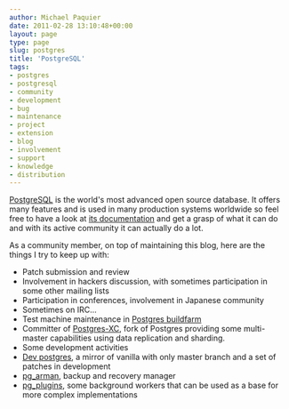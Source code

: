 ```yaml
---
author: Michael Paquier
date: 2011-02-28 13:10:48+00:00
layout: page
type: page
slug: postgres
title: 'PostgreSQL'
tags:
- postgres
- postgresql
- community
- development
- bug
- maintenance
- project
- extension
- blog
- involvement
- support
- knowledge
- distribution
---
```

[PostgreSQL](http://www.postgresql.org) is the world's most advanced open source database. It offers many features and is used in many production systems worldwide so feel free to have a look at [its documentation](http://www.postgresql.org/docs/devel/static/) and get a grasp of what it can do and with its active community it can actually do a lot.

As a community member, on top of maintaining this blog, here are the things I try to keep up with:

  * Patch submission and review
  * Involvement in hackers discussion, with sometimes participation in some other mailing lists
  * Participation in conferences, involvement in Japanese community
  * Sometimes on IRC...
  * Test machine maintenance in [Postgres buildfarm](http://buildfarm.postgresql.org/)
  * Committer of [Postgres-XC](http://sourceforge.net/apps/mediawiki/postgres-xc/index.php?title=Main_Page), fork of Postgres providing some multi-master capabilities using data replication and sharding.
  * Some development activities
   * [Dev postgres](https://github.com/michaelpq/postgres), a mirror of vanilla with only master branch and a set of patches in development
   * [pg\_arman](https://github.com/michaelpq/pg_arman), backup and recovery manager
   * [pg\_plugins](https://github.com/michaelpq/pg_plugins), some background workers that can be used as a base for more complex implementations
